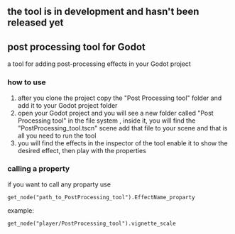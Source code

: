 
## the tool is in development and hasn't been released yet

## post processing tool for Godot

a tool for adding post-processing effects
in your Godot project

### how to use

 1. after you clone the project
copy the "Post Processing tool" folder 
and add it to your Godot project folder
 2. open your Godot project and you will see a new folder called "Post Processing tool"  in the file system ,
inside it, you will find the "PostProcessing_tool.tscn" scene
add that file to your scene 
and that is  all you need  to run the tool
 3. you will  find the effects in the inspector of the tool
enable it to show the desired  effect, then play with the properties


### calling a property 
if you want to call any proparty use

    get_node("path_to_PostProcessing_tool").EffectName_proparty

example:

    get_node("player/PostProcessing_tool").vignette_scale


